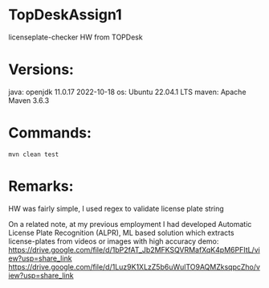 # TopDeskAssign1
licenseplate-checker HW from TOPDesk

# Versions:
java: openjdk 11.0.17 2022-10-18
os: Ubuntu 22.04.1 LTS
maven: Apache Maven 3.6.3

# Commands:
```
mvn clean test
```

# Remarks:
HW was fairly simple, I used regex to validate license plate string

On a related note, at my previous employment I had developed 
Automatic License Plate Recognition (ALPR), ML based solution which extracts license-plates
from videos or images with high accuracy
demo:
https://drive.google.com/file/d/1bP2fAT_Jb2MFKSQVRMafXqK4pM6PFItL/view?usp=share_link
https://drive.google.com/file/d/1Luz9K1XLzZ5b6uWulTO9AQMZksqpcZho/view?usp=share_link
